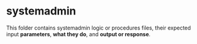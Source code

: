 # systemadmin
This folder contains systemadmin logic or procedures files, their expected input **parameters**, **what they do**, and **output or response**.
  
 
    
